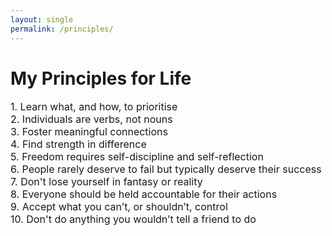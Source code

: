 ```yaml
---
layout: single
permalink: /principles/
---
```

<h1>My Principles for Life</h1>
<p style="font-size: 16px;">
1. Learn what, and how, to prioritise <br>
2. Individuals are verbs, not nouns <br>
3. Foster meaningful connections <br>
4. Find strength in difference <br>
5. Freedom requires self-discipline and self-reflection <br> 
6. People rarely deserve to fail but typically deserve their success <br>
7. Don't lose yourself in fantasy or reality <br>
8. Everyone should be held accountable for their actions <br>
9. Accept what you can’t, or shouldn’t, control <br>
10. Don't do anything you wouldn’t tell a friend to do 
